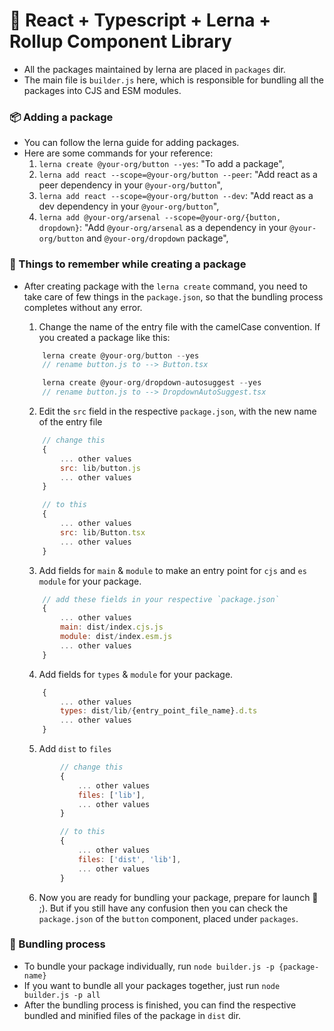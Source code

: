 # 🚀 React + Typescript + Lerna + Rollup Component Library

* All the packages maintained by lerna are placed in `packages` dir.
* The main file is `builder.js` here, which is responsible for bundling all the packages into CJS and ESM modules.

### 📦 Adding a package
* You can follow the lerna guide for adding packages.
* Here are some commands for your reference:
	1. `lerna create @your-org/button --yes`: "To add a package",
	2. `lerna add react --scope=@your-org/button --peer`: "Add react as a peer dependency in your `@your-org/button`",
	3. `lerna add react --scope=@your-org/button --dev`: "Add react as a dev dependency in your `@your-org/button`",
	4. `lerna add @your-org/arsenal --scope=@your-org/{button, dropdown}`: "Add `@your-org/arsenal` as a dependency in your `@your-org/button` and `@your-org/dropdown` package",

### 🫶 Things to remember while creating a package
* After creating package with the `lerna create` command, you need to take care of few things in the `package.json`, so that the bundling process completes without any error. 
	1. Change the name of the entry file with the camelCase convention. If you created a package like this:
	
	```js
		lerna create @your-org/button --yes
		// rename button.js to --> Button.tsx

		lerna create @your-org/dropdown-autosuggest --yes
		// rename button.js to --> DropdownAutoSuggest.tsx
	```

	2. Edit the `src` field in the respective `package.json`, with the new name of the entry file
	
	```js
		// change this
		{																					
			... other values												
			src: lib/button.js		  					
			... other values												
		}																					

		// to this
		{																					
			... other values												
			src: lib/Button.tsx		  					
			... other values												
		}	
	```

	3. Add fields for `main` & `module` to make an entry point for `cjs` and `es module` for your package.
	
	```js
		// add these fields in your respective `package.json`
		{																					
			... other values												
			main: dist/index.cjs.js
			module: dist/index.esm.js
			... other values												
		}	
	```

	4. Add fields for `types` & `module` for your package.
	
	```js
		{																					
			... other values												
			types: dist/lib/{entry_point_file_name}.d.ts
			... other values												
		}	
	```

	5. Add `dist` to `files`

	```js
			// change this
			{																					
				... other values
				files: ['lib'],
				... other values
			}																					

			// to this
			{																					
				... other values												
				files: ['dist', 'lib'],
				... other values												
			}
	```

	6. Now you are ready for bundling your package, prepare for launch 🚀 ;). But if you still have any confusion then you can check the `package.json` of the `button` component, placed under `packages`.

### 🏁 Bundling process
* To bundle your package individually, run `node builder.js -p {package-name}`
* If you want to bundle all your packages together, just run `node builder.js -p all`
* After the bundling process is finished, you can find the respective bundled and minified files of the package in `dist` dir.